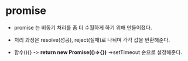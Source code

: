 # promise

- promise 는 비동기 처리를 좀 더 수월하게 하기 위해 만들어졌다.

- 처리 과정은 resolve(성공), reject(실패)로 나뉘며 각각 값을 반환해준다.

- 함수(){} -> <strong>return new Promise(()=>{})</strong> ->setTimeout  순으로 설정해준다.


